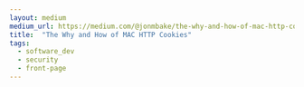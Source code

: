 ```yaml
---
layout: medium
medium_url: https://medium.com/@jonmbake/the-why-and-how-of-mac-http-cookies-7fbb2debe47b
title:  "The Why and How of MAC HTTP Cookies"
tags:
  - software_dev
  - security
  - front-page
---
```

